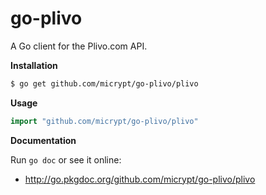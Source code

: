 go-plivo
========

A Go client for the Plivo.com API.

**Installation**

```bash
$ go get github.com/micrypt/go-plivo/plivo
```

**Usage**

```go
import "github.com/micrypt/go-plivo/plivo"
```

**Documentation**

Run `go doc` or see it online:

* http://go.pkgdoc.org/github.com/micrypt/go-plivo/plivo
